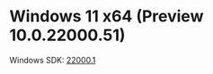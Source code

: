 # Windows 11 x64 (Preview 10.0.22000.51)
Windows SDK: [22000.1](https://go.microsoft.com/fwlink/?linkid=2166460)
